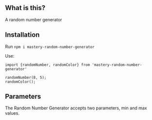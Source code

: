 ## What is this?

A random number generator

## Installation

Run `npm i mastery-random-number-generator`

Use:

```
import {randomNumber, randomColor} from 'mastery-random-number-generator'

randomNumber(8, 5);
randomColor();
```

## Parameters

The Random Number Generator accepts two parameters, min and max values.
